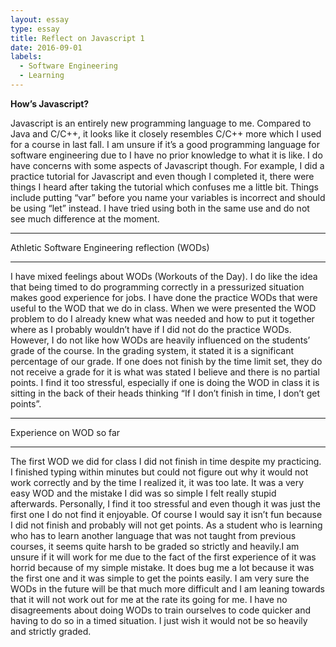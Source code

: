 ```yaml
---
layout: essay
type: essay
title: Reflect on Javascript 1
date: 2016-09-01
labels:
  - Software Engineering
  - Learning
---
```


**How’s Javascript?**

Javascript is an entirely new programming language to me. Compared to Java and C/C++, it looks like it closely resembles C/C++ more which I used for a course in last fall. I am unsure if it’s a good programming language for software engineering due to I have no prior knowledge to what it is like. I do have concerns with some aspects of Javascript though. For example, I did a practice tutorial for Javascript and even though I completed it, there were things I heard after taking the tutorial which confuses me a little bit. Things include putting “var” before you name your variables is incorrect and should be using “let” instead. I have tried using both in the same use and do not see much difference at the moment.
<hr>
Athletic Software Engineering reflection (WODs)
<hr>
 I have mixed feelings about WODs (Workouts of the Day). I do like the idea that being timed to do programming correctly in a pressurized situation makes good experience for jobs. I have done the practice WODs that were useful to the WOD that we do in class. When we were presented the WOD problem to do I already knew what was needed and how to put it together where as I probably wouldn’t have if I did not do the practice WODs. However, I do not like how WODs are heavily influenced on the students’ grade of the course. In the grading system, it stated it is a significant percentage of our grade. If one does not finish by the time limit set, they do not receive a grade for it is what was stated I believe and there is no partial points. I find it too stressful, especially if one is doing the WOD in class it is sitting in the back of their heads thinking “If I don’t finish in time, I don’t get points”. 
<hr>
Experience on WOD so far
<hr>
The first WOD we did for class I did not finish in time despite my practicing. I finished typing within minutes but could not figure out why it would not work correctly and by the time I realized it, it was too late. It was a very easy WOD and the mistake I did was so simple I felt really stupid afterwards. Personally, I find it too stressful and even though it was just the first one I do not find it enjoyable. Of course I would say it isn’t fun because I did not finish and probably will not get points. As a student who is learning who has to learn another language that was not taught from previous courses, it seems quite harsh to be graded so strictly and heavily.I am unsure if it will work for me due to the fact of the first experience of it was horrid because of my simple mistake. It does bug me a lot because it was the first one and it was simple to get the points easily. I am very sure the WODs in the future will be that much more difficult and I am leaning towards that it will not work out for me at the rate its going for me. I have no disagreements about doing WODs to train ourselves to code quicker and having to do so in a timed situation. I just wish it would not be so heavily and strictly graded.

